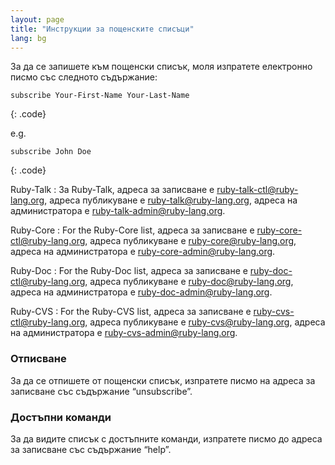```yaml
---
layout: page
title: "Инструкции за пощенските списъци"
lang: bg
---
```


За да се запишете към пощенски списък, моля изпратете електронно писмо
със следното съдържание:

    subscribe Your-First-Name Your-Last-Name
{: .code}

e.g.

    subscribe John Doe
{: .code}

Ruby-Talk
: За Ruby-Talk, адреса за записване е
  [ruby-talk-ctl@ruby-lang.org](mailto:ruby-talk-ctl@ruby-lang.org),
  адреса публикуване е
  [ruby-talk@ruby-lang.org](mailto:ruby-talk@ruby-lang.org), адреса на
  администратора е
  [ruby-talk-admin@ruby-lang.org](mailto:ruby-talk-admin@ruby-lang.org).

Ruby-Core
: For the Ruby-Core list, адреса за записване е
  [ruby-core-ctl@ruby-lang.org](mailto:ruby-core-ctl@ruby-lang.org),
  адреса публикуване е
  [ruby-core@ruby-lang.org](mailto:ruby-core@ruby-lang.org), адреса на
  администратора е
  [ruby-core-admin@ruby-lang.org](mailto:ruby-core-admin@ruby-lang.org).

Ruby-Doc
: For the Ruby-Doc list, адреса за записване е
  [ruby-doc-ctl@ruby-lang.org](mailto:ruby-doc-ctl@ruby-lang.org),
  адреса публикуване е
  [ruby-doc@ruby-lang.org](mailto:ruby-doc@ruby-lang.org), адреса на
  администратора е
  [ruby-doc-admin@ruby-lang.org](mailto:ruby-doc-admin@ruby-lang.org).

Ruby-CVS
: For the Ruby-CVS list, адреса за записване е
  [ruby-cvs-ctl@ruby-lang.org](mailto:ruby-cvs-ctl@ruby-lang.org),
  адреса публикуване е
  [ruby-cvs@ruby-lang.org](mailto:ruby-cvs@ruby-lang.org), адреса на
  администратора е
  [ruby-cvs-admin@ruby-lang.org](mailto:ruby-cvs-admin@ruby-lang.org).
### Отписване

За да се отпишете от пощенски списък, изпратете писмо на адреса за
записване със съдържание “unsubscribe”.

### Достъпни команди

За да видите списък с достъпните команди, изпратете писмо до адреса за
записване със съдържание “help”.

